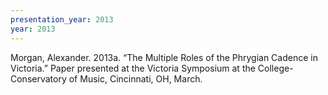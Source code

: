 ```yaml
---
presentation_year: 2013
year: 2013
---
```


Morgan, Alexander. 2013a. “The Multiple Roles of the Phrygian Cadence in Victoria.” Paper presented at the Victoria Symposium at the College-Conservatory of Music, Cincinnati, OH, March.